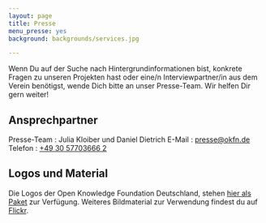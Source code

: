 ```yaml
---
layout: page
title: Presse
menu_presse: yes
background: backgrounds/services.jpg

---
```


Wenn Du auf der Suche nach Hintergrundinformationen bist, konkrete Fragen zu unseren Projekten hast oder eine/n Interviewpartner/in aus dem Verein benötigst, wende Dich bitte an unser Presse-Team. Wir helfen Dir gern weiter!

## Ansprechpartner

Presse-Team
: Julia Kloiber und Daniel Dietrich
E-Mail
: <a href="mailto:presse@okfn.de">presse@okfn.de</a>
Telefon
: <a href="tel:+49 30 57703666 2">+49 30 57703666 2</a>

## Logos und Material

Die Logos der Open Knowledge Foundation Deutschland, stehen [hier als Paket](../files/logos/Logos_okfde.zip) zur Verfügung. Weiteres Bildmaterial zur Verwendung findest du auf [Flickr](https://www.flickr.com/photos/okfde/sets/).
